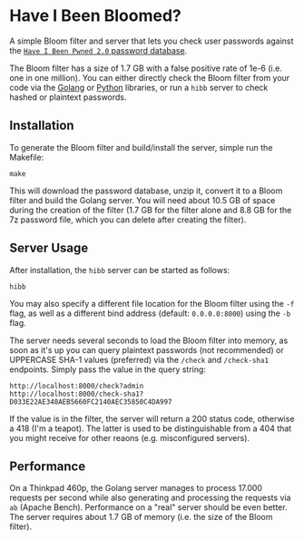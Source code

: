 # Have I Been Bloomed?

A simple Bloom filter and server that lets you check user passwords against
the [`Have I Been Pwned 2.0` password database](https://haveibeenpwned.com/Passwords).

The Bloom filter has a size of 1.7 GB with a false positive rate of 1e-6 (i.e. one in one million).
You can either directly check the Bloom filter from your code via the
[Golang](https://github.com/adewes/bloom) or [Python](https://github.com/adewes/flor)
libraries, or run a `hibb` server to check hashed or plaintext passwords.

## Installation

To generate the Bloom filter and build/install the server, simple run the Makefile:

    make

This will download the password database, unzip it, convert it to a Bloom filter
and build the Golang server. You will need about 10.5 GB of space during the
creation of the filter (1.7 GB for the filter alone and 8.8 GB for the 7z
password file, which you can delete after creating the filter).

## Server Usage

After installation, the `hibb` server can be started as follows:

    hibb

You may also specify a different file location for the Bloom filter using the
`-f` flag, as well as a different bind address (default: `0.0.0.0:8000`)
using the `-b` flag.

The server needs several seconds to load the Bloom filter into memory, as soon
as it's up you can query plaintext passwords (not recommended) or UPPERCASE
SHA-1 values (preferred) via the `/check` and `/check-sha1` endpoints.
Simply pass the value in the query string:

    http://localhost:8000/check?admin
    http://localhost:8000/check-sha1?D033E22AE348AEB5660FC2140AEC35850C4DA997

If the value is in the filter, the server will return a 200 status code,
otherwise a 418 (I'm a teapot). The latter is used to be distinguishable from
a 404 that you might receive for other reaons (e.g. misconfigured servers).

## Performance

On a Thinkpad 460p, the Golang server manages to process 17.000 requests per
second while also generating and processing the requests via `ab` (Apache Bench).
Performance on a "real" server should be even better. The server requires about
1.7 GB of memory (i.e. the size of the Bloom filter).